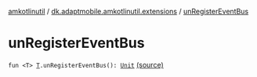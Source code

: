 [amkotlinutil](../index.md) / [dk.adaptmobile.amkotlinutil.extensions](index.md) / [unRegisterEventBus](./un-register-event-bus.md)

# unRegisterEventBus

`fun <T> `[`T`](un-register-event-bus.md#T)`.unRegisterEventBus(): `[`Unit`](https://kotlinlang.org/api/latest/jvm/stdlib/kotlin/-unit/index.html) [(source)](https://github.com/adaptmobile-organization/amkotlinutil/tree/master/amkotlinutil/amkotlinutil/src/main/java/dk/adaptmobile/amkotlinutil/extensions/EventBusExtensions.kt#L27)